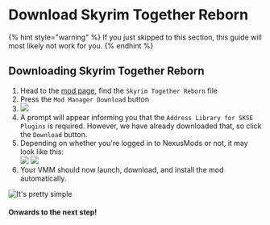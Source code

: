 # Download Skyrim Together Reborn

{% hint style="warning" %}
If you just skipped to this section, this guide will most likely not work for you.
{% endhint %}

## Downloading Skyrim Together Reborn

1. Head to the [mod page](https://www.nexusmods.com/skyrimspecialedition/mods/69993?tab=files), find the `Skyrim Together Reborn` file
2. Press the `Mod Manager Download` button
3. ![](https://i.imgur.com/4XShcD3.png)
4. A prompt will appear informing you that the `Address Library for SKSE Plugins` is required. However, we have already downloaded that, so click the `Download` button.
5. Depending on whether you're logged in to NexusMods or not, it may look like this:\
   ![](https://i.imgur.com/D7C2Jvr.png) ![](https://i.imgur.com/lWHf1qi.png)
6. Your VMM should now launch, download, and install the mod automatically.

![It's pretty simple](https://i.imgur.com/fBEdCSZ.gif)

#### Onwards to the next step!
